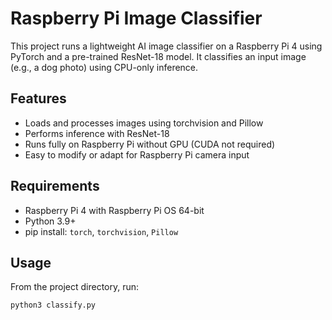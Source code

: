 # Raspberry Pi Image Classifier

This project runs a lightweight AI image classifier on a Raspberry Pi 4 using PyTorch and a pre-trained ResNet-18 model. It classifies an input image (e.g., a dog photo) using CPU-only inference.

## Features

- Loads and processes images using torchvision and Pillow
- Performs inference with ResNet-18
- Runs fully on Raspberry Pi without GPU (CUDA not required)
- Easy to modify or adapt for Raspberry Pi camera input

## Requirements

- Raspberry Pi 4 with Raspberry Pi OS 64-bit
- Python 3.9+
- pip install: `torch`, `torchvision`, `Pillow`

## Usage

From the project directory, run:

```bash
python3 classify.py

